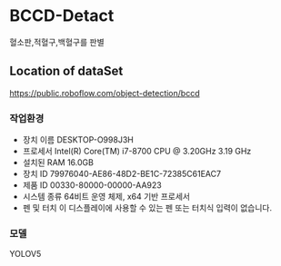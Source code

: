 # BCCD-Detact
혈소판,적혈구,백혈구를 판별

## Location of dataSet
https://public.roboflow.com/object-detection/bccd

### 작업환경
- 장치 이름	DESKTOP-O998J3H
- 프로세서	Intel(R) Core(TM) i7-8700 CPU @ 3.20GHz   3.19 GHz
- 설치된 RAM	16.0GB
- 장치 ID	79976040-AE86-48D2-BE1C-72385C61EAC7
- 제품 ID	00330-80000-00000-AA923
- 시스템 종류	64비트 운영 체제, x64 기반 프로세서
- 펜 및 터치	이 디스플레이에 사용할 수 있는 펜 또는 터치식 입력이 없습니다.

### 모델
YOLOV5
